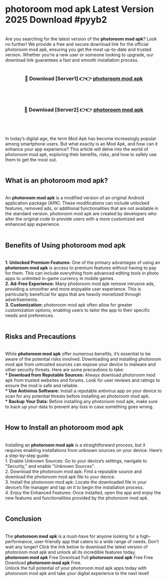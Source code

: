 # photoroom mod apk Latest Version 2025 Download #pyyb2<br>
<br>
Are you searching for the latest version of the <strong>photoroom mod apk</strong>? Look no further! We provide a free and secure download link for the official photoroom mod apk, ensuring you get the most up-to-date and trusted version. Whether you're a new user or someone looking to upgrade, our download link guarantees a fast and smooth installation process.
<br>
<br>
<div align="center">
<h3>🔴 Download [Server1] 👉👉 <a href="https://modyolo.store/photoroom_mod_apk">photoroom mod apk</a></h3><br>
<br>
<h3>🔴 Download [Server2] 👉👉 <a href="https://modyolo.store/=photoroom_mod_apk">photoroom mod apk</a></h3><br>
</div>
<br>
<br>
In today’s digital age, the term Mod Apk has become increasingly popular among smartphone users. But what exactly is an Mod Apk, and how can it enhance your app experience? This article will delve into the world of photoroom mod apk, exploring their benefits, risks, and how to safely use them to get the most out.
<br>
<br>
<h2>What is an photoroom mod apk?</h2>
<br>
An <strong>photoroom mod apk</strong> is a modified version of an original Android application package (APK). These modifications can include unlocked features, removed ads, or additional functionalities that are not available in the standard version. photoroom mod apk are created by developers who alter the original code to provide users with a more customized and enhanced app experience.
<br>
<br>
<h2>Benefits of Using photoroom mod apk</h2>
<br>
<strong> 1. Unlocked Premium Features:</strong> One of the primary advantages of using an <strong>photoroom mod apk</strong> is access to premium features without having to pay for them. This can include everything from advanced editing tools in photo apps to unlimited in-game currency in mobile games.
<br>
<strong> 2. Ad-Free Experience:</strong> Many photoroom mod apk remove intrusive ads, providing a smoother and more enjoyable user experience. This is particularly beneficial for apps that are heavily monetized through advertisements.
<br>
<strong> 3. Customization:</strong> photoroom mod apk often allow for greater customization options, enabling users to tailor the app to their specific needs and preferences.
<br>
<br>
<h2>Risks and Precautions</h2>
<br>
While <strong>photoroom mod apk</strong> offer numerous benefits, it’s essential to be aware of the potential risks involved. Downloading and installing photoroom mod apk from untrusted sources can expose your device to malware and other security threats. Here are some precautions to take:
<br>
<strong> * Download from Reputable Sources:</strong> Always download photoroom mod apk from trusted websites and forums. Look for user reviews and ratings to ensure the mod is safe and reliable.
<br>
<strong> * Use Antivirus Software:</strong> Install a reputable antivirus app on your device to scan for any potential threats before installing an photoroom mod apk.
<br>
<strong> * Backup Your Data:</strong> Before installing any photoroom mod apk, make sure to back up your data to prevent any loss in case something goes wrong.
<br>
<br>
<h2>How to Install an photoroom mod apk</h2>
<br>
Installing an <strong>photoroom mod apk</strong> is a straightforward process, but it requires enabling installations from unknown sources on your device. Here’s a step-by-step guide:
<br>
 1. Enable Unknown Sources: Go to your device’s settings, navigate to "Security," and enable "Unknown Sources".
<br>
 2. Download the photoroom mod apk: Find a reputable source and download the photoroom mod apk file to your device.
<br>
 3. Install the photoroom mod apk: Locate the downloaded file in your device’s file manager and tap on it to begin the installation process.
<br>
 4. Enjoy the Enhanced Features: Once installed, open the app and enjoy the new features and functionalities provided by the photoroom mod apk.
<br>
<br>
<h2><strong>Conclusion</strong></h2>
<br>
The <strong>photoroom mod apk</strong> is a must-have for anyone looking for a high-performance, user-friendly app that caters to a wide range of needs. Don’t wait any longer! Click the link below to download the latest version of photoroom mod apk and unlock all its incredible features today.
<br>
<strong>photoroom mod apk</strong> Free Download Full <strong>photoroom mod apk</strong> Free Free Download <strong>photoroom mod apk</strong> Free.
<br>
Unlock the full potential of your photoroom mod apk apps today with photoroom mod apk and take your digital experience to the next level!

